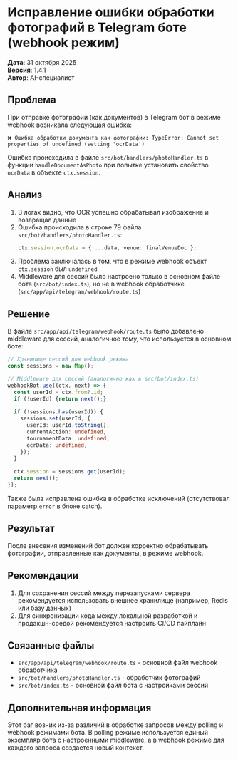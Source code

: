 # Исправление ошибки обработки фотографий в Telegram боте (webhook режим)

**Дата**: 31 октября 2025  
**Версия**: 1.4.1  
**Автор**: AI-специалист  

## Проблема

При отправке фотографий (как документов) в Telegram бот в режиме webhook возникала следующая ошибка:

```
❌ Ошибка обработки документа как фотографии: TypeError: Cannot set properties of undefined (setting 'ocrData')
```

Ошибка происходила в файле `src/bot/handlers/photoHandler.ts` в функции `handleDocumentAsPhoto` при попытке установить свойство `ocrData` в объекте `ctx.session`.

## Анализ

1. В логах видно, что OCR успешно обрабатывал изображение и возвращал данные
2. Ошибка происходила в строке 79 файла `src/bot/handlers/photoHandler.ts`: 
   ```typescript
   ctx.session.ocrData = { ...data, venue: finalVenueDoc };
   ```
3. Проблема заключалась в том, что в режиме webhook объект `ctx.session` был `undefined`
4. Middleware для сессий было настроено только в основном файле бота (`src/bot/index.ts`), но не в webhook обработчике (`src/app/api/telegram/webhook/route.ts`)

## Решение

В файле `src/app/api/telegram/webhook/route.ts` было добавлено middleware для сессий, аналогичное тому, что используется в основном боте:

```typescript
// Хранилище сессий для webhook режима
const sessions = new Map();

// Middleware для сессий (аналогично как в src/bot/index.ts)
webhookBot.use((ctx, next) => {
  const userId = ctx.from?.id;
  if (!userId) {return next();}
  
  if (!sessions.has(userId)) {
    sessions.set(userId, {
      userId: userId.toString(),
      currentAction: undefined,
      tournamentData: undefined,
      ocrData: undefined,
    });
  }
  
  ctx.session = sessions.get(userId);
  return next();
});
```

Также была исправлена ошибка в обработке исключений (отсутствовал параметр `error` в блоке catch).

## Результат

После внесения изменений бот должен корректно обрабатывать фотографии, отправленные как документы, в режиме webhook.

## Рекомендации

1. Для сохранения сессий между перезапусками сервера рекомендуется использовать внешнее хранилище (например, Redis или базу данных)
2. Для синхронизации кода между локальной разработкой и продакшн-средой рекомендуется настроить CI/CD пайплайн

## Связанные файлы

- `src/app/api/telegram/webhook/route.ts` - основной файл webhook обработчика
- `src/bot/handlers/photoHandler.ts` - обработчик фотографий
- `src/bot/index.ts` - основной файл бота с настройками сессий

## Дополнительная информация

Этот баг возник из-за различий в обработке запросов между polling и webhook режимами бота. В polling режиме используется единый экземпляр бота с настроенными middleware, а в webhook режиме для каждого запроса создается новый контекст.
